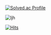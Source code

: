 <!-- ![이재훈 소개](https://capsule-render.vercel.app/api?type=rect&height=300&color=gradient&text=jaehunLee%20git) -->

[![Solved.ac Profile](http://mazassumnida.wtf/api/v2/generate_badge?boj=joz526)](https://solved.ac/joz526/)

![ljh](https://github-readme-stats.vercel.app/api?username=jaehunLee-git&show_icons=true&bg_color=00000000)

[![Hits](https://hits.seeyoufarm.com/api/count/incr/badge.svg?url=https%3A%2F%2Fgithub.com%2FjaehunLee-git&count_bg=%23121317&title_bg=%23121317&icon=&icon_color=%23E7E7E7&title=hits&edge_flat=false)](https://hits.seeyoufarm.com)